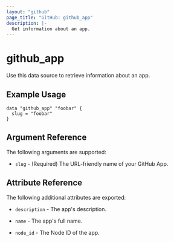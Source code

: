 ```yaml
---
layout: "github"
page_title: "GitHub: github_app"
description: |-
  Get information about an app.
---
```


# github\_app

Use this data source to retrieve information about an app.

## Example Usage

```hcl
data "github_app" "foobar" {
  slug = "foobar"
}
```

## Argument Reference

The following arguments are supported:

* `slug` - (Required) The URL-friendly name of your GitHub App.


## Attribute Reference

The following additional attributes are exported:

* `description` - The app's description.

* `name` - The app's full name.

* `node_id` - The Node ID of the app.
